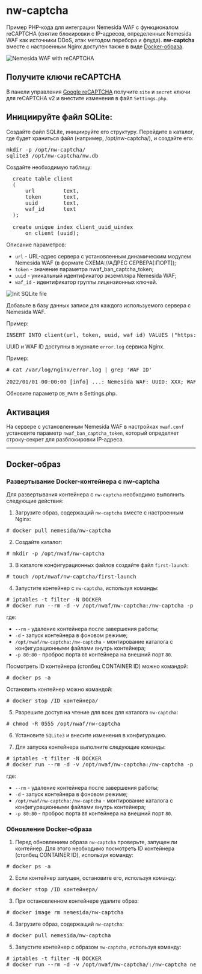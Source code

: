 # nw-captcha
Пример PHP-кода для интеграции Nemesida WAF с функционалом reCAPTCHA (снятие блокировки с IP-адресов, определенных Nemesida WAF как источники DDoS, атак методом перебора и флуда). <strong>nw-captcha</strong> вместе с настроенным Nginx доступен также в виде [Docker-образа](https://hub.docker.com/repository/docker/nemesida/nw-captcha).

![Nemesida WAF with reCAPTCHA](https://camo.githubusercontent.com/e6c3083f740afe82447d5ab0a561f27a4e888a727619ef770ca2d5406290bd60/68747470733a2f2f7761662e70656e7465737469742e72752f77702d636f6e74656e742f75706c6f6164732f323032312f30322f3031342e706e67)

## Получите ключи reCAPTCHA
В панели управления [Google reCAPTCHA](https://www.google.com/recaptcha/admin/) получите <code>site</code> и <code>secret</code> ключи для reCAPTCHA v2 и внестите изменения в файл <code>Settings.php</code>.

## Инициируйте файл SQLite:
Создайте файл SQLite, инициируйте его структуру. Перейдите в каталог, где будет храниться файл (например, /opt/nw-captcha/), и создайте его:

<pre>
mkdir -p /opt/nw-captcha/
sqlite3 /opt/nw-captcha/nw.db
</pre>

Создайте необходимую таблицу:

<pre>
  create table client
  (
      url         text,
      token       text,
      uuid        text,
      waf_id      text
  );

  create unique index client_uuid_uindex
      on client (uuid);
</pre>

Описание параметров:
<ul>
  <li><code>url</code> - URL-адрес сервера с установленным динамическим модулем Nemesida WAF (в формате СХЕМА://АДРЕС СЕРВЕРА[:ПОРТ]);</li>
  <li><code>token</code> - значение параметра nwaf_ban_captcha_token;</li>
  <li><code>uuid</code> - уникальный идентификатор экземпляра Nemesida WAF;</li>
  <li><code>waf_id</code> - идентификатор группы лицензионных ключей.</li>
</ul>

![Init SQLite file](https://user-images.githubusercontent.com/99513957/158990127-538199ca-1483-4039-a6d5-f10a64697012.png)

Добавьте в базу данных записи для каждого используемого сервера с Nemesida WAF.

Пример:
<pre>INSERT INTO client(url, token, uuid, waf_id) VALUES ("https://example.ru","token","uuid","waf_id");</pre>

UUID и WAF ID доступны в журнале <code>error.log</code> сервиса Nginx.

Пример:
<pre>
# cat /var/log/nginx/error.log | grep 'WAF ID'

2022/01/01 00:00:00 [info] ...: Nemesida WAF: UUID: XXX; WAF ID: XXX. ...
</pre>

Обновите параметр <code>DB_PATH</code> в Settings.php.

## Активация
На сервере с установленным Nemesida WAF в настройках <code>nwaf.conf</code> установите параметр <code>nwaf_ban_captcha_token</code>, который определяет строку-секрет для разблокировки IP-адреса.

<hr>

## Docker-образ

### Развертывание Docker-контейнера с nw-captcha

Для развертывания контейнера с <code>nw-captcha</code> необходимо выполнить следующие действия:<br>
1. Загрузите образ, содержащий <code>nw-captcha</code> вместе с настроенным Nginx:<br>
<pre># docker pull nemesida/nw-сaptcha</pre>

2. Создайте каталог:
<pre># mkdir -p /opt/nwaf/nw-captcha</pre>

3. В каталоге конфигурационных файлов создайте файл <code>first-launch</code>:
<pre># touch /opt/nwaf/nw-captcha/first-launch</pre>

4. Запустите контейнер с <code>nw-captcha</code>, используя команды:
<pre>
# iptables -t filter -N DOCKER
# docker run --rm -d -v /opt/nwaf/nw-captcha:/nw-captcha -p 80:80 nemesida/nw-сaptcha
</pre>

где:
<ul>
	<li><code>--rm</code> - удаление контейнера после завершения работы;</li>
	<li><code>-d</code> - запуск контейнера в фоновом режиме;</li>
	<li><code>/opt/nwaf/nw-captcha:/nw-captcha</code> - монтирование каталога с конфигурационными файлами внутрь контейнера;</li>
	<li><code>-p 80:80</code> - проброс порта <code>80</code> контейнера на внешний порт <code>80</code>.</li>
</ul>

Посмотреть ID контейнера (cтолбец CONTAINER ID) можно командой:
<pre># docker ps -a</pre>

Остановить контейнер можно командой:
<pre># docker stop /ID контейнера/</pre>

5. Разрешите доступ на чтение для всех для каталога <code>nw-captcha</code>:
<pre># chmod -R 0555 /opt/nwaf/nw-captcha</pre>

6. Установите <code>SQLite3</code> и внесите изменения в конфигурацию.

7. Для запуска контейнера выполните следующие команды:
<pre>
# iptables -t filter -N DOCKER
# docker run --rm -d -v /opt/nwaf/nw-captcha:/nw-captcha -p 80:80 nemesida/nw-сaptcha
</pre>

где:
<ul>
	<li><code>--rm</code> - удаление контейнера после завершения работы;</li>
	<li><code>-d</code> - запуск контейнера в фоновом режиме;</li>
	<li><code>/opt/nwaf/nw-captcha:/nw-captcha</code> - монтирование каталога с конфигурационными файлами внутрь контейнера;</li>
	<li><code>-p 80:80</code> - проброс порта <code>80</code> контейнера на внешний порт <code>80</code>.</li>
</ul>

### Обновление Docker-образа
1. Перед обновлением образа <code>nw-captcha</code> проверьте, запущен ли контейнер. Для этого необходимо посмотреть ID контейнера (cтолбец CONTAINER ID), используя команду:<br>
<pre># docker ps -a</pre>

2. Если контейнер запущен, остановите его, используя команду:
<pre># docker stop /ID контейнера/</pre>

3. При остановленном контейнере удалите образ:
<pre># docker image rm nemesida/nw-captcha</pre>

4. Загрузите образ, содержащий <code>nw-captcha</code>:
<pre># docker pull nemesida/nw-captcha</pre>

5. Запустите контейнер с образом <code>nw-captcha</code>, используя команду:
<pre>
# iptables -t filter -N DOCKER
# docker run --rm -d -v /opt/nwaf/nw-captcha/:/nw-captcha nemesida/nw-captcha
</pre>
